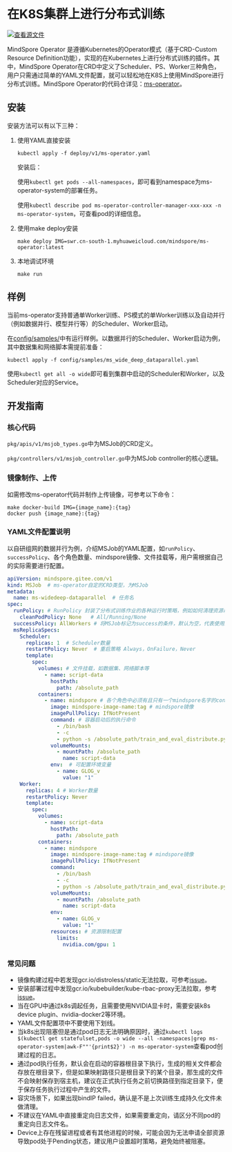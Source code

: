 # 在K8S集群上进行分布式训练

[![查看源文件](https://mindspore-website.obs.cn-north-4.myhuaweicloud.com/website-images/r2.0/resource/_static/logo_source.png)](https://gitee.com/mindspore/docs/blob/r2.0/tutorials/experts/source_zh_cn/parallel/ms_operator.md)

MindSpore Operator 是遵循Kubernetes的Operator模式（基于CRD-Custom Resource Definition功能），实现的在Kubernetes上进行分布式训练的插件。其中，MindSpore Operator在CRD中定义了Scheduler、PS、Worker三种角色，用户只需通过简单的YAML文件配置，就可以轻松地在K8S上使用MindSpore进行分布式训练。MindSpore Operator的代码仓详见：[ms-operator](https://gitee.com/mindspore/ms-operator/)。

## 安装

安装方法可以有以下三种：

1. 使用YAML直接安装

    ```shell
    kubectl apply -f deploy/v1/ms-operator.yaml
    ```

    安装后：

    使用`kubectl get pods --all-namespaces`，即可看到namespace为ms-operator-system的部署任务。

    使用`kubectl describe pod ms-operator-controller-manager-xxx-xxx -n ms-operator-system`，可查看pod的详细信息。

2. 使用make deploy安装

    ```shell
    make deploy IMG=swr.cn-south-1.myhuaweicloud.com/mindspore/ms-operator:latest
    ```

3. 本地调试环境

    ```shell
    make run
    ```

## 样例

当前ms-operator支持普通单Worker训练、PS模式的单Worker训练以及自动并行（例如数据并行、模型并行等）的Scheduler、Worker启动。

在[config/samples/](https://gitee.com/mindspore/ms-operator/tree/master/config/samples)中有运行样例。以数据并行的Scheduler、Worker启动为例，其中数据集和网络脚本需提前准备：

```shell
kubectl apply -f config/samples/ms_wide_deep_dataparallel.yaml
```

使用`kubectl get all -o wide`即可看到集群中启动的Scheduler和Worker，以及Scheduler对应的Service。

## 开发指南

### 核心代码

`pkg/apis/v1/msjob_types.go`中为MSJob的CRD定义。

`pkg/controllers/v1/msjob_controller.go`中为MSJob controller的核心逻辑。

### 镜像制作、上传

如需修改ms-operator代码并制作上传镜像，可参考以下命令：

```shell
make docker-build IMG={image_name}:{tag}
docker push {image_name}:{tag}
```

### YAML文件配置说明

以自研组网的数据并行为例，介绍MSJob的YAML配置，如`runPolicy`、`successPolicy`、各个角色数量、mindspore镜像、文件挂载等，用户需根据自己的实际需要进行配置。

```yaml
apiVersion: mindspore.gitee.com/v1
kind: MSJob  # ms-operator自定的CRD类型，为MSJob
metadata:
  name: ms-widedeep-dataparallel  # 任务名
spec:
  runPolicy: # RunPolicy 封装了分布式训练作业的各种运行时策略，例如如何清理资源以及作业可以保持活动多长时间。
    cleanPodPolicy: None   # All/Running/None
  successPolicy: AllWorkers # 将MSJob标记为success的条件，默认为空，代表使用默认规则（单worker执行完毕即表示成功）
  msReplicaSpecs:
    Scheduler:
      replicas: 1  # Scheduler数量
      restartPolicy: Never  # 重启策略 Always，OnFailure，Never
      template:
        spec:
          volumes: # 文件挂载，如数据集、网络脚本等
            - name: script-data
              hostPath:
                path: /absolute_path
          containers:
            - name: mindspore # 各个角色中必须有且只有一个mindspore名字的container，可配置containerPort来调整默认端口号（2222），需设置端口name为 msjob-port
              image: mindspore-image-name:tag # mindspore镜像
              imagePullPolicy: IfNotPresent
              command: # 容器启动后的执行命令
                - /bin/bash
                - -c
                - python -s /absolute_path/train_and_eval_distribute.py --device_target="GPU" --epochs=1 --data_path=/absolute_path/criteo_mindrecord  --batch_size=16000
              volumeMounts:
                - mountPath: /absolute_path
                  name: script-data
              env:  # 可配置环境变量
                - name: GLOG_v
                  value: "1"
    Worker:
      replicas: 4 # Worker数量
      restartPolicy: Never
      template:
        spec:
          volumes:
            - name: script-data
              hostPath:
                path: /absolute_path
          containers:
            - name: mindspore
              image: mindspore-image-name:tag # mindspore镜像
              imagePullPolicy: IfNotPresent
              command:
                - /bin/bash
                - -c
                - python -s /absolute_path/train_and_eval_distribute.py --device_target="GPU" --epochs=1 --data_path=/absolute_path/criteo_mindrecord --batch_size=16000
              volumeMounts:
                - mountPath: /absolute_path
                  name: script-data
              env:
                - name: GLOG_v
                  value: "1"
              resources: # 资源限制配置
                limits:
                  nvidia.com/gpu: 1
```

### 常见问题

- 镜像构建过程中若发现gcr.io/distroless/static无法拉取，可参考[issue](https://github.com/anjia0532/gcr.io_mirror/issues/169)。
- 安装部署过程中发现gcr.io/kubebuilder/kube-rbac-proxy无法拉取，参考[issue](https://github.com/anjia0532/gcr.io_mirror/issues/153)。
- 当在GPU中通过k8s调起任务，且需要使用NVIDIA显卡时，需要安装k8s device plugin、nvidia-docker2等环境。
- YAML文件配置项中不要使用下划线。
- 当k8s出现阻塞但是通过pod日志无法明确原因时，通过`kubectl logs $(kubectl get statefulset,pods -o wide --all -namespaces|grep ms-operator-system|awk-F""'{print$2}') -n ms-operator-system`查看pod创建过程的日志。
- 通过pod执行任务，默认会在启动的容器根目录下执行，生成的相关文件都会存放在根目录下，但是如果映射路径只是根目录下的某个目录，那生成的文件不会映射保存到宿主机，建议在正式执行任务之前切换路径到指定目录下，便于保存任务执行过程中产生的文件。
- 容灾场景下，如果出现bindIP failed，确认是不是上次训练生成持久化文件未做清理。
- 不建议在YAML中直接重定向日志文件，如果需要重定向，请区分不同pod的重定向日志文件名。
- Device上存在残留进程或者有其他进程的时候，可能会因为无法申请全部资源导致pod处于Pending状态，建议用户设置超时策略，避免始终被阻塞。